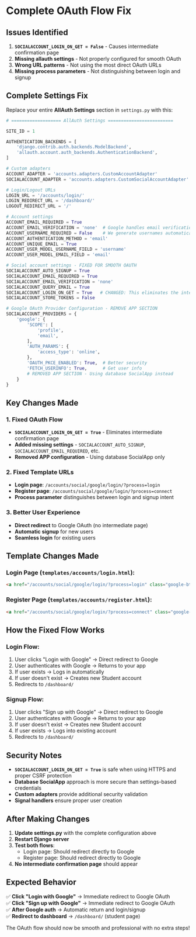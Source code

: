 # Complete OAuth Flow Fix

## Issues Identified

1. **`SOCIALACCOUNT_LOGIN_ON_GET = False`** - Causes intermediate confirmation page
2. **Missing allauth settings** - Not properly configured for smooth OAuth
3. **Wrong URL patterns** - Not using the most direct OAuth URLs
4. **Missing process parameters** - Not distinguishing between login and signup

## Complete Settings Fix

Replace your entire **AllAuth Settings** section in `settings.py` with this:

```python
# =================== AllAuth Settings =========================

SITE_ID = 1

AUTHENTICATION_BACKENDS = [
    'django.contrib.auth.backends.ModelBackend',
    'allauth.account.auth_backends.AuthenticationBackend',
]

# Custom adapters
ACCOUNT_ADAPTER = 'accounts.adapters.CustomAccountAdapter'
SOCIALACCOUNT_ADAPTER = 'accounts.adapters.CustomSocialAccountAdapter'

# Login/Logout URLs
LOGIN_URL = '/accounts/login/'
LOGIN_REDIRECT_URL = '/dashboard/'
LOGOUT_REDIRECT_URL = '/'

# Account settings
ACCOUNT_EMAIL_REQUIRED = True
ACCOUNT_EMAIL_VERIFICATION = 'none'  # Google handles email verification
ACCOUNT_USERNAME_REQUIRED = False    # We generate usernames automatically
ACCOUNT_AUTHENTICATION_METHOD = 'email'
ACCOUNT_UNIQUE_EMAIL = True
ACCOUNT_USER_MODEL_USERNAME_FIELD = 'username'
ACCOUNT_USER_MODEL_EMAIL_FIELD = 'email'

# Social account settings - FIXED FOR SMOOTH OAUTH
SOCIALACCOUNT_AUTO_SIGNUP = True
SOCIALACCOUNT_EMAIL_REQUIRED = True
SOCIALACCOUNT_EMAIL_VERIFICATION = 'none'
SOCIALACCOUNT_QUERY_EMAIL = True
SOCIALACCOUNT_LOGIN_ON_GET = True   # CHANGED: This eliminates the intermediate page
SOCIALACCOUNT_STORE_TOKENS = False

# Google OAuth Provider Configuration - REMOVE APP SECTION
SOCIALACCOUNT_PROVIDERS = {
    'google': {
        'SCOPE': [
            'profile',
            'email',
        ],
        'AUTH_PARAMS': {
            'access_type': 'online',
        },
        'OAUTH_PKCE_ENABLED': True,  # Better security
        'FETCH_USERINFO': True,      # Get user info
        # REMOVED APP SECTION - Using database SocialApp instead
    }
}
```

## Key Changes Made

### 1. **Fixed OAuth Flow**
- **`SOCIALACCOUNT_LOGIN_ON_GET = True`** - Eliminates intermediate confirmation page
- **Added missing settings** - `SOCIALACCOUNT_AUTO_SIGNUP`, `SOCIALACCOUNT_EMAIL_REQUIRED`, etc.
- **Removed APP configuration** - Using database SocialApp only

### 2. **Fixed Template URLs**
- **Login page**: `/accounts/social/google/login/?process=login`
- **Register page**: `/accounts/social/google/login/?process=connect`
- **Process parameter** distinguishes between login and signup intent

### 3. **Better User Experience**
- **Direct redirect** to Google OAuth (no intermediate page)
- **Automatic signup** for new users
- **Seamless login** for existing users

## Template Changes Made

### Login Page (`templates/accounts/login.html`):
```html
<a href="/accounts/social/google/login/?process=login" class="google-btn">
```

### Register Page (`templates/accounts/register.html`):
```html
<a href="/accounts/social/google/login/?process=connect" class="google-btn">
```

## How the Fixed Flow Works

### **Login Flow:**
1. User clicks "Login with Google" → Direct redirect to Google
2. User authenticates with Google → Returns to your app
3. If user exists → Logs in automatically
4. If user doesn't exist → Creates new Student account
5. Redirects to `/dashboard/`

### **Signup Flow:**
1. User clicks "Sign up with Google" → Direct redirect to Google  
2. User authenticates with Google → Returns to your app
3. If user doesn't exist → Creates new Student account
4. If user exists → Logs into existing account
5. Redirects to `/dashboard/`

## Security Notes

- **`SOCIALACCOUNT_LOGIN_ON_GET = True`** is safe when using HTTPS and proper CSRF protection
- **Database SocialApp** approach is more secure than settings-based credentials
- **Custom adapters** provide additional security validation
- **Signal handlers** ensure proper user creation

## After Making Changes

1. **Update settings.py** with the complete configuration above
2. **Restart Django server**
3. **Test both flows**:
   - Login page: Should redirect directly to Google
   - Register page: Should redirect directly to Google
4. **No intermediate confirmation page** should appear

## Expected Behavior

✅ **Click "Login with Google"** → Immediate redirect to Google OAuth  
✅ **Click "Sign up with Google"** → Immediate redirect to Google OAuth  
✅ **After Google auth** → Automatic return and login/signup  
✅ **Redirect to dashboard** → `/dashboard/` (student page)  

The OAuth flow should now be smooth and professional with no extra steps!
